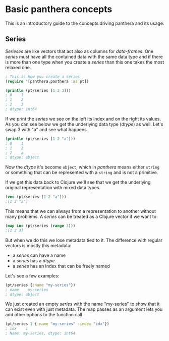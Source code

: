 # Basic panthera concepts

This is an introductory guide to the concepts driving panthera 
and its usage.

## Series

*Serieses* are like vectors that act also as columns for *data-frames*. One *series* must have all the contained data with the same data type and if there is more than one type when you create a *series* than this one takes the most relaxed one.

```clojure
; This is how you create a series
(require '[panthera.panthera :as pt])

(println (pt/series [1 2 3]))
; 0    1
; 1    2
; 2    3
; dtype: int64
```

If we print the *series* we see on the left its index and on the right its values. As you can see below we get the underlying data type (*dtype*) as well. Let's swap 3 with "a" and see what happens.

```clojure
(println (pt/series [1 2 "a"]))
; 0    1
; 1    2
; 2    a
; dtype: object
```

Now the *dtype* it's become `object`, which in *panthera* means either `string` or something that can be represented with a `string` and is not a primitive.

If we get this data back to Clojure we'll see that we get the underlying original representation with mixed data types.

```clojure
(vec (pt/series [1 2 "a"]))
;[1 2 "a"]
```

This means that we can always from a representation to another without many problems. A *series* can be treated as a Clojure vector if we want to:

```clojure
(map inc (pt/series (range 3)))
;[1 2 3]
```

But when we do this we lose metadata tied to it. The difference with regular vectors is mostly this metadata:

- a *series* can have a name
- a *series* has a *dtype*
- a *series* has an index that can be freely named

Let's see a few examples:

```clojure
(pt/series {:name "my-series"})
; name    my-series
; dtype: object
```

We just created an empty *series* with the name "my-series" to show that it can exist even with just metadata. The map passes as an argument lets you add other options to the function call 

```clojure
(pt/series 1 {:name "my-series" :index "idx"})
; idx    1
; Name: my-series, dtype: int64
```